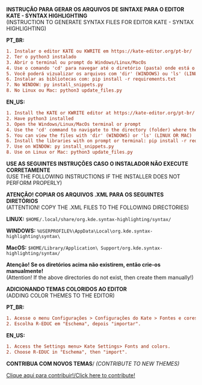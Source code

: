 **INSTRUÇÃO PARA GERAR OS ARQUIVOS DE SINTAXE PARA O EDITOR KATE - SYNTAX HIGHLIGHTING**\
(INSTRUCTION TO GENERATE SYNTAX FILES FOR EDITOR KATE - SYNTAX HIGHLIGHTING)

**PT_BR:**
```diff
1. Instalar o editor KATE ou KWRITE em https://kate-editor.org/pt-br/
2. Ter o python3 instalado
3. Abrir o terminal ou prompt do Windows/Linux/MacOs
4. Use o comando 'cd' para navegar até o diretório (pasta) onde está o arquivo update_files.py
5. Você poderá vizualizar os arquivos com 'dir' (WINDOWS) ou 'ls' (LINUX OU MAC)
6. Instalar as bibliotecas com: pip install -r requirements.txt
7. No WINDOW: py install_snippets.py
8. No Linux ou Mac: python3 update_files.py
```

**EN_US:**
```diff
1. Install the KATE or KWRITE editor at https://kate-editor.org/pt-br/
2. Have python3 installed
3. Open the Windows/Linux/MacOs terminal or prompt
4. Use the 'cd' command to navigate to the directory (folder) where the update_files.py file is located
5. You can view the files with 'dir' (WINDOWS) or 'ls' (LINUX OR MAC)
6. Install the libraries with on prompt or terminal: pip install -r requirements.txt
7. Use on WINDOW: py install_snippets.py
8. Use on Linux or Mac: python3 update_files.py
```

**USE AS SEGUINTES INSTRUÇÕES CASO O INSTALADOR NÃO EXECUTE CORRETAMENTE**\
(USE THE FOLLOWING INSTRUCTIONS IF THE INSTALLER DOES NOT PERFORM PROPERLY)

**ATENÇÃO! COPIAR OS ARQUIVOS .XML PARA OS SEGUINTES DIRETÓRIOS**\
(ATTENTION! COPY THE .XML FILES TO THE FOLLOWING DIRECTORIES)

**LINUX:** `$HOME/.local/share/org.kde.syntax-highlighting/syntax/`

**WINDOWS:** `%USERPROFILE%\AppData\Local\org.kde.syntax-highlighting\syntax\`

**MacOS:** `$HOME/Library/Application\ Support/org.kde.syntax-highlighting/syntax/`


**Atenção! Se os diretórios acima não existirem, então crie-os manualmente!**\
(Attention! If the above directories do not exist, then create them manually!)


**ADICIONANDO TEMAS COLORIDOS AO EDITOR**\
(ADDING COLOR THEMES TO THE EDITOR)

**PT_BR:**
```diff
1. Acesse o menu Configurações > Configurações do Kate > Fontes e cores.
2. Escolha R-EDUC em "Eschema", depois "importar".
```

**EN_US:** 
```diff
1. Access the Settings menu> Kate Settings> Fonts and colors.
2. Choose R-EDUC in "Eschema", then "import".
```

**CONTRIBUA COM NOVOS TEMAS**/
_(CONTRIBUTE TO NEW THEMES)_

[Clique aqui para contribuir!/Click here to contribute!](https://github.com/iagolirapasssos/sBoticsThemesToKateEditor.git)
